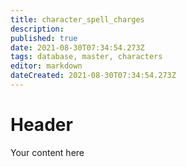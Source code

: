 ```yaml
---
title: character_spell_charges
description: 
published: true
date: 2021-08-30T07:34:54.273Z
tags: database, master, characters
editor: markdown
dateCreated: 2021-08-30T07:34:54.273Z
---
```


# Header
Your content here